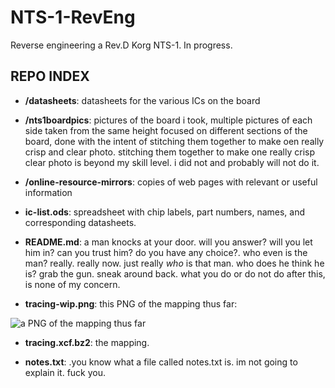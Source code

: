 # NTS-1-RevEng

Reverse engineering a Rev.D Korg NTS-1. In progress.

## REPO INDEX

- __/datasheets__: datasheets for the various ICs on the board

- __/nts1boardpics__: pictures of the board i took, multiple pictures of each side taken from the same height focused on different sections of the board, done with the intent of stitching them together to make oen really crisp and clear photo. stitching them together to make one really crisp clear photo is beyond my skill level. i did not and probably will not do it.

- __/online-resource-mirrors__: copies of web pages with relevant or useful information

- __ic-list.ods__: spreadsheet with chip labels, part numbers, names, and corresponding datasheets.

- __README.md__: a man knocks at your door. will you answer? will you let him in? can you trust him? do you have any choice?. who even is the man? really. really now. just really *who* is that man. who does he think he is? grab the gun. sneak around back. what you do or do not do after this, is none of my concern.

- __tracing-wip.png__: this PNG of the mapping thus far:

![a PNG of the mapping thus far](TRACING-WIP.png)

- __tracing.xcf.bz2__: the mapping.

- __notes.txt__: .you know what a file called notes.txt is. im not going to explain it. fuck you.
